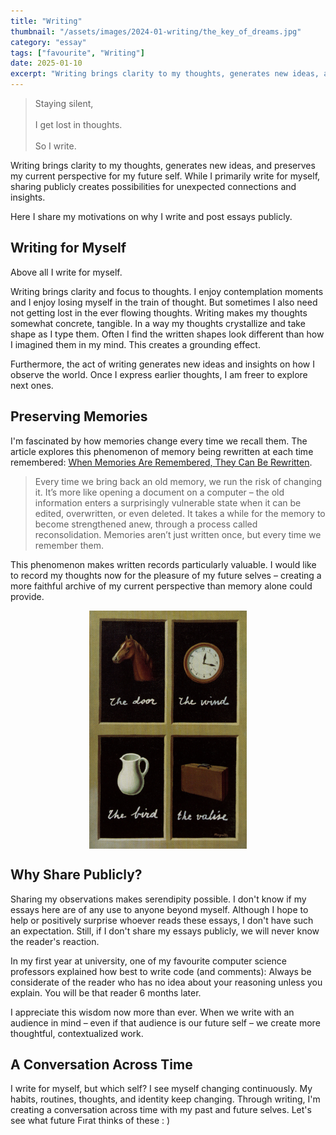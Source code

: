 ```yaml
---
title: "Writing"
thumbnail: "/assets/images/2024-01-writing/the_key_of_dreams.jpg"
category: "essay"
tags: ["favourite", "Writing"]
date: 2025-01-10
excerpt: "Writing brings clarity to my thoughts, generates new ideas, and preserves my current perspective for my future self. While I primarily write for myself, sharing publicly creates possibilities for unexpected connections and insights. HereI share my motivations on why I write and post essays publicly."
---
```


<blockquote class="left-align">
Staying silent,<br><br>
I get lost in thoughts.<br><br>
So I write.
</blockquote>

Writing brings clarity to my thoughts, generates new ideas, and preserves my current perspective for my future self. While I primarily write for myself, sharing publicly creates possibilities for unexpected connections and insights.

Here I share my motivations on why I write and post essays publicly.

## Writing for Myself

Above all I write for myself. 

Writing brings clarity and focus to thoughts. I enjoy contemplation moments and I enjoy losing myself in the train of thought. But sometimes I also need not getting lost in the ever flowing thoughts. Writing makes my thoughts somewhat concrete, tangible. In a way my thoughts crystallize and take shape as I type them. Often I find the written shapes look different than how I imagined them in my mind. This creates a grounding effect.

Furthermore, the act of writing generates new ideas and insights on how I observe the world. Once I express earlier thoughts, I am freer to explore next ones.

## Preserving Memories

I'm fascinated by how memories change every time we recall them. The article explores this phenomenon of memory being rewritten at each time remembered: [When Memories Are Remembered, They Can Be Rewritten](https://www.nationalgeographic.com/science/article/when-memories-are-remembered-they-can-be-rewritten).

> Every time we bring back an old memory, we run the risk of changing it. It’s more like opening a document on a computer – the old information enters a surprisingly vulnerable state when it can be edited, overwritten, or even deleted. It takes a while for the memory to become strengthened anew, through a process called reconsolidation. Memories aren’t just written once, but every time we remember them.

This phenomenon makes written records particularly valuable. I would like to record my thoughts now for the pleasure of my future selves – creating a more faithful archive of my current perspective than memory alone could provide.

<img src="/assets/images/2024-01-writing/the_key_of_dreams.jpg" alt="The Key of Dreams" style="width:50%; display:block; margin:auto;" />



## Why Share Publicly?

Sharing my observations makes serendipity possible. I don't know if my essays here are of any use to anyone beyond myself. Although I hope to help or positively surprise whoever reads these essays, I don't have such an expectation. Still, if I don't share my essays publicly, we will never know the reader's reaction.

In my first year at university, one of my favourite computer science professors explained how best to write code (and comments): Always be considerate of the reader who has no idea about your reasoning unless you explain. You will be that reader 6 months later.

I appreciate this wisdom now more than ever. When we write with an audience in mind – even if that audience is our future self – we create more thoughtful, contextualized work.

## A Conversation Across Time

I write for myself, but which self? I see myself changing continuously. My habits, routines, thoughts, and identity keep changing. Through writing, I'm creating a conversation across time with my past and future selves. Let's see what future Fırat thinks of these : )
